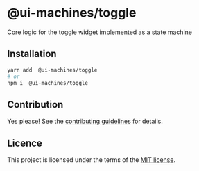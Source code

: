 # @ui-machines/toggle

Core logic for the toggle widget implemented as a state machine

## Installation

```sh
yarn add  @ui-machines/toggle
# or
npm i  @ui-machines/toggle
```

## Contribution

Yes please! See the [contributing guidelines](https://github.com/chakra-ui/ui-machines/blob/main/CONTRIBUTING.md) for
details.

## Licence

This project is licensed under the terms of the
[MIT license](https://github.com/chakra-ui/ui-machines/blob/main/LICENSE).
